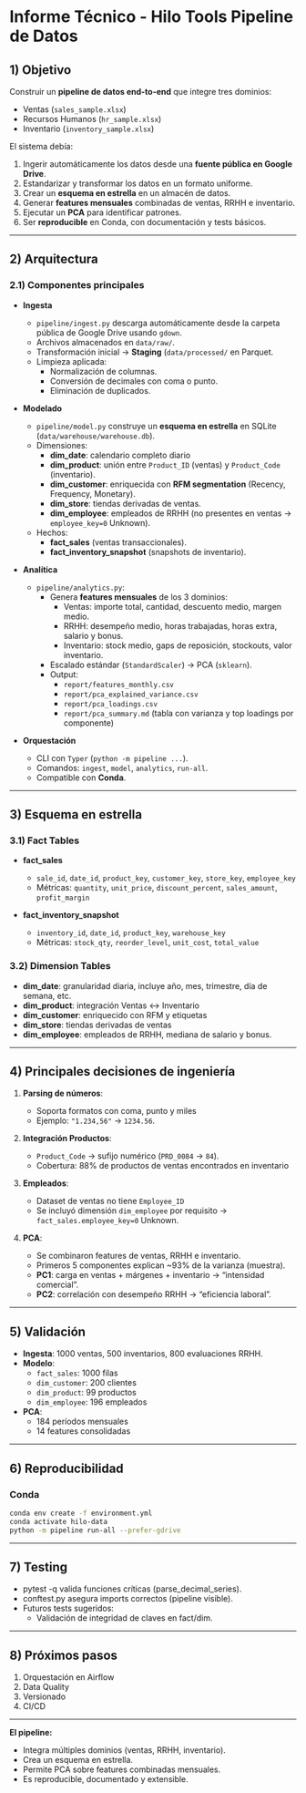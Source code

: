# Informe Técnico - Hilo Tools Pipeline de Datos

## 1) Objetivo
Construir un **pipeline de datos end-to-end** que integre tres dominios:
- Ventas (`sales_sample.xlsx`)
- Recursos Humanos (`hr_sample.xlsx`)
- Inventario (`inventory_sample.xlsx`)

El sistema debía:
1. Ingerir automáticamente los datos desde una **fuente pública en Google Drive**.
2. Estandarizar y transformar los datos en un formato uniforme.
3. Crear un **esquema en estrella** en un almacén de datos.
4. Generar **features mensuales** combinadas de ventas, RRHH e inventario.
5. Ejecutar un **PCA** para identificar patrones.
6. Ser **reproducible** en Conda, con documentación y tests básicos.

---

## 2) Arquitectura

### 2.1) Componentes principales
- **Ingesta**  
  - `pipeline/ingest.py` descarga automáticamente desde la carpeta pública de Google Drive usando `gdown`.  
  - Archivos almacenados en `data/raw/`. 
  - Transformación inicial → **Staging** (`data/processed/` en Parquet.  
  - Limpieza aplicada:  
    - Normalización de columnas.  
    - Conversión de decimales con coma o punto.  
    - Eliminación de duplicados.

- **Modelado**  
  - `pipeline/model.py` construye un **esquema en estrella** en SQLite (`data/warehouse/warehouse.db`).  
  - Dimensiones:  
    - **dim_date**: calendario completo diario
    - **dim_product**: unión entre `Product_ID` (ventas) y `Product_Code` (inventario).
    - **dim_customer**: enriquecida con **RFM segmentation** (Recency, Frequency, Monetary).
    - **dim_store**: tiendas derivadas de ventas.
    - **dim_employee**: empleados de RRHH (no presentes en ventas → `employee_key=0` Unknown). 
  - Hechos:  
    - **fact_sales** (ventas transaccionales).  
    - **fact_inventory_snapshot** (snapshots de inventario).

- **Analítica**  
  - `pipeline/analytics.py`:  
    - Genera **features mensuales** de los 3 dominios:  
      - Ventas: importe total, cantidad, descuento medio, margen medio.  
      - RRHH: desempeño medio, horas trabajadas, horas extra, salario y bonus.  
      - Inventario: stock medio, gaps de reposición, stockouts, valor inventario.  
    - Escalado estándar (`StandardScaler`) → PCA (`sklearn`).  
    - Output:  
      - `report/features_monthly.csv`  
      - `report/pca_explained_variance.csv`  
      - `report/pca_loadings.csv`  
      - `report/pca_summary.md` (tabla con varianza y top loadings por componente)

- **Orquestación**  
  - CLI con `Typer` (`python -m pipeline ...`). 
  - Comandos: `ingest`, `model`, `analytics`, `run-all`.  
  - Compatible con **Conda**.  

---

## 3) Esquema en estrella

### 3.1) Fact Tables
- **fact_sales**  
  - `sale_id`, `date_id`, `product_key`, `customer_key`, `store_key`, `employee_key`  
  - Métricas: `quantity`, `unit_price`, `discount_percent`, `sales_amount`, `profit_margin`

- **fact_inventory_snapshot**  
  - `inventory_id`, `date_id`, `product_key`, `warehouse_key`  
  - Métricas: `stock_qty`, `reorder_level`, `unit_cost`, `total_value`

### 3.2) Dimension Tables
- **dim_date**: granularidad diaria, incluye año, mes, trimestre, día de semana, etc.  
- **dim_product**: integración Ventas ↔ Inventario 
- **dim_customer**: enriquecido con RFM y etiquetas
- **dim_store**: tiendas derivadas de ventas 
- **dim_employee**: empleados de RRHH, mediana de salario y bonus.

---

## 4) Principales decisiones de ingeniería
1. **Parsing de números**:  
   - Soporta formatos con coma, punto y miles 
   - Ejemplo: `"1.234,56"` → `1234.56`.   

2. **Integración Productos**:  
   - `Product_Code` → sufijo numérico (`PRD_0084` → `84`).  
   - Cobertura: 88% de productos de ventas encontrados en inventario 

4. **Empleados**:  
   - Dataset de ventas no tiene `Employee_ID`
   - Se incluyó dimensión `dim_employee` por requisito → `fact_sales.employee_key=0` Unknown.  

5. **PCA**:  
   - Se combinaron features de ventas, RRHH e inventario.  
   - Primeros 5 componentes explican ~93% de la varianza (muestra).  
   - **PC1**: carga en ventas + márgenes + inventario → “intensidad comercial”.  
   - **PC2**: correlación con desempeño RRHH → “eficiencia laboral”.  

---

## 5) Validación

- **Ingesta**: 1000 ventas, 500 inventarios, 800 evaluaciones RRHH.  
- **Modelo**:  
  - `fact_sales`: 1000 filas  
  - `dim_customer`: 200 clientes  
  - `dim_product`: 99 productos  
  - `dim_employee`: 196 empleados  
- **PCA**:  
  - 184 períodos mensuales  
  - 14 features consolidadas  

---

## 6) Reproducibilidad

### Conda
```bash
conda env create -f environment.yml
conda activate hilo-data
python -m pipeline run-all --prefer-gdrive
```

---

## 7) Testing
- pytest -q valida funciones críticas (parse_decimal_series).
- conftest.py asegura imports correctos (pipeline visible).
- Futuros tests sugeridos:
    - Validación de integridad de claves en fact/dim.

---

## 8) Próximos pasos
1. Orquestación en Airflow
2. Data Quality
3. Versionado
4. CI/CD

---

**El pipeline:**
- Integra múltiples dominios (ventas, RRHH, inventario).
- Crea un esquema en estrella.
- Permite PCA sobre features combinadas mensuales.
- Es reproducible, documentado y extensible.